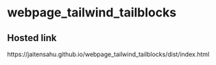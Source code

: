 # webpage_tailwind_tailblocks
<h2>Hosted link</h2>
https://jaitensahu.github.io/webpage_tailwind_tailblocks/dist/index.html
